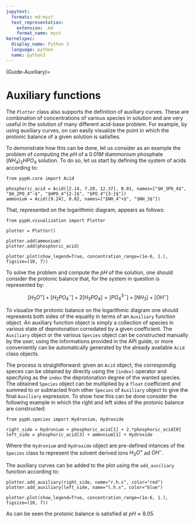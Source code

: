 ```yaml
---
jupytext:
  formats: md:myst
  text_representation:
    extension: .md
    format_name: myst
kernelspec:
  display_name: Python 3
  language: python
  name: python3
---
```


(Guide-Auxiliary)=
# Auxiliary functions

The `Plotter` class also supports the definition of auxiliary curves. These are combination of concentrations of various species in solution and are very useful in the solution of many different acid-base problem. For example, by using auxiliary curves, on can easily visualize the point in which the protonic balance of a given solution is satisfies.

To demonstrate how this can be done, let us consider as an example the problem of computing the $pH$ of a $0.01M$ diammonium phosphate $(NH_4)_2HPO_4$ solution. To do so, let us start by defining the system of acids according to:

```{code-cell} python
from pypH.core import Acid

phosphoric_acid = Acid([2.14, 7.20, 12.37], 0.01, names=["$H_3PO_4$", "$H_2PO_4^-$", "$HPO_4^{2-}$", "$PO_4^{3-}$"])
ammonium = Acid([9.24], 0.02, names=["$NH_4^+$", "$NH_3$"])
```

That, represented on the logarithmic diagram, appears as follows:

```{code-cell} python
from pypH.visualization import Plotter

plotter = Plotter()

plotter.add(ammonium)
plotter.add(phosphoric_acid)

plotter.plot(show_legend=True, concentration_range=(1e-6, 1.), figsize=(10, 7))
```

To solve the problem and compute the $pH$ of the solution, one should consider the protonic balance that, for the system in question is represented by:

$$
    [H_3O^+] + [H_2PO_4^-] + 2[H_3PO_4] = [PO_4^{3-}] + [NH_3] + [OH^-]
$$

To visualze the protonic balance on the logarithmic diagram one should represents both sides of the equality in terms of an `Auxiliary` function object. An auxiliary function object is simply a collection of species in various state of deprotonation corredated by a given coefficient. The `Auxiliary` object or the various `Species` object can be constructed manually by the user, using the informations provided in the API guide, or more conveniently can be automatically generated by the already available `Acid` class objects.

The process is straightforward: given an `Acid` object, the correspondig speces can be obtained by directly using the `[index]` operator and specifying as the `index` the deprotonation degree of the wanted species. The obtained `Species` object can be multiplied by a `float` coefficient and summed to or subtracted from other `Species` of `Auxiliary` object to give the final `Auxiliary` expression. To show how this can be done consider the following example in which the right and left sides of the protonic balance are constructed:

```{code-cell} python
from pypH.species import Hydronium, Hydroxide

right_side = Hydronium + phosphoric_acid[1] + 2.*phosphoric_acid[0]
left_side = phosphoric_acid[3] + ammonium[1] + Hydroxide
```

Where the `Hydronium` and `Hydroxide` object are pre-defined intances of the `Species` class to represent the solvent derived ions $H_3O^+$ ad $OH^-$.

The auxiliary curves can be added to the plot using the `add_auxiliary` function according to:

```{code-cell} python
plotter.add_auxiliary(right_side, name="r.h.s", color="red")
plotter.add_auxiliary(left_side, name="l.h.s", color="blue")

plotter.plot(show_legend=True, concentration_range=(1e-6, 1.), figsize=(10, 7))
```

As can be seen the protonic balance is satisfied at $pH \approx 8.05$.